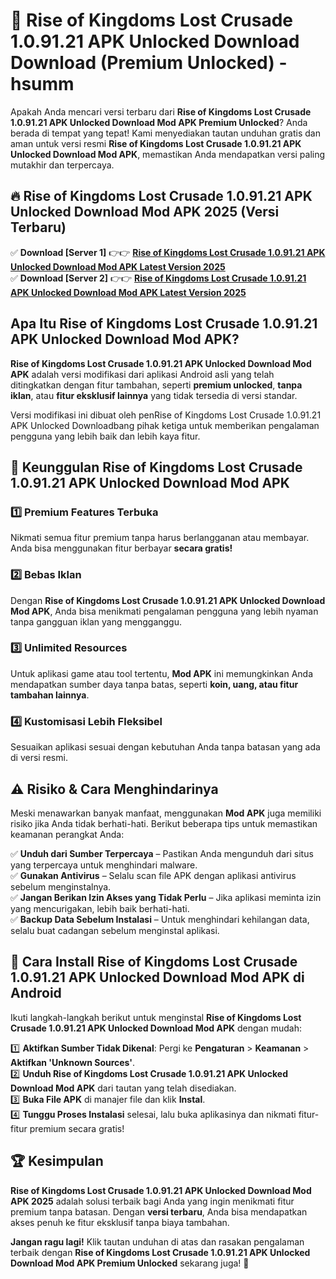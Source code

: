 # 🎯 Rise of Kingdoms Lost Crusade 1.0.91.21 APK Unlocked Download  Download (Premium Unlocked) -  hsumm

Apakah Anda mencari versi terbaru dari **Rise of Kingdoms Lost Crusade 1.0.91.21 APK Unlocked Download Mod APK Premium Unlocked**? Anda berada di tempat yang tepat! Kami menyediakan tautan unduhan gratis dan aman untuk versi resmi **Rise of Kingdoms Lost Crusade 1.0.91.21 APK Unlocked Download Mod APK**, memastikan Anda mendapatkan versi paling mutakhir dan terpercaya.

## 🔥 Rise of Kingdoms Lost Crusade 1.0.91.21 APK Unlocked Download Mod APK 2025 (Versi Terbaru)

✅ **Download [Server 1]** 👉👉 [**Rise of Kingdoms Lost Crusade 1.0.91.21 APK Unlocked Download Mod APK Latest Version 2025**](https://momento.my/?title=Rise_of_Kingdoms_Lost_Crusade_1.0.91.21_APK_Unlocked_Download)  
✅ **Download [Server 2]** 👉👉 [**Rise of Kingdoms Lost Crusade 1.0.91.21 APK Unlocked Download Mod APK Latest Version 2025**](https://momento.my/?title=Rise_of_Kingdoms_Lost_Crusade_1.0.91.21_APK_Unlocked_Download)  

## Apa Itu Rise of Kingdoms Lost Crusade 1.0.91.21 APK Unlocked Download Mod APK?

**Rise of Kingdoms Lost Crusade 1.0.91.21 APK Unlocked Download Mod APK** adalah versi modifikasi dari aplikasi Android asli yang telah ditingkatkan dengan fitur tambahan, seperti **premium unlocked**, **tanpa iklan**, atau **fitur eksklusif lainnya** yang tidak tersedia di versi standar.

Versi modifikasi ini dibuat oleh penRise of Kingdoms Lost Crusade 1.0.91.21 APK Unlocked Downloadbang pihak ketiga untuk memberikan pengalaman pengguna yang lebih baik dan lebih kaya fitur.

## 🎯 Keunggulan Rise of Kingdoms Lost Crusade 1.0.91.21 APK Unlocked Download Mod APK

### 1️⃣ Premium Features Terbuka
Nikmati semua fitur premium tanpa harus berlangganan atau membayar. Anda bisa menggunakan fitur berbayar **secara gratis!**

### 2️⃣ Bebas Iklan
Dengan **Rise of Kingdoms Lost Crusade 1.0.91.21 APK Unlocked Download Mod APK**, Anda bisa menikmati pengalaman pengguna yang lebih nyaman tanpa gangguan iklan yang mengganggu.

### 3️⃣ Unlimited Resources
Untuk aplikasi game atau tool tertentu, **Mod APK** ini memungkinkan Anda mendapatkan sumber daya tanpa batas, seperti **koin, uang, atau fitur tambahan lainnya**.

### 4️⃣ Kustomisasi Lebih Fleksibel
Sesuaikan aplikasi sesuai dengan kebutuhan Anda tanpa batasan yang ada di versi resmi.

## ⚠️ Risiko & Cara Menghindarinya

Meski menawarkan banyak manfaat, menggunakan **Mod APK** juga memiliki risiko jika Anda tidak berhati-hati. Berikut beberapa tips untuk memastikan keamanan perangkat Anda:

✅ **Unduh dari Sumber Terpercaya** – Pastikan Anda mengunduh dari situs yang terpercaya untuk menghindari malware.  
✅ **Gunakan Antivirus** – Selalu scan file APK dengan aplikasi antivirus sebelum menginstalnya.  
✅ **Jangan Berikan Izin Akses yang Tidak Perlu** – Jika aplikasi meminta izin yang mencurigakan, lebih baik berhati-hati.  
✅ **Backup Data Sebelum Instalasi** – Untuk menghindari kehilangan data, selalu buat cadangan sebelum menginstal aplikasi.

## 📌 Cara Install Rise of Kingdoms Lost Crusade 1.0.91.21 APK Unlocked Download Mod APK di Android

Ikuti langkah-langkah berikut untuk menginstal **Rise of Kingdoms Lost Crusade 1.0.91.21 APK Unlocked Download Mod APK** dengan mudah:

1️⃣ **Aktifkan Sumber Tidak Dikenal**: Pergi ke **Pengaturan** > **Keamanan** > **Aktifkan 'Unknown Sources'**.  
2️⃣ **Unduh Rise of Kingdoms Lost Crusade 1.0.91.21 APK Unlocked Download Mod APK** dari tautan yang telah disediakan.  
3️⃣ **Buka File APK** di manajer file dan klik **Instal**.  
4️⃣ **Tunggu Proses Instalasi** selesai, lalu buka aplikasinya dan nikmati fitur-fitur premium secara gratis!

## 🏆 Kesimpulan

**Rise of Kingdoms Lost Crusade 1.0.91.21 APK Unlocked Download Mod APK 2025** adalah solusi terbaik bagi Anda yang ingin menikmati fitur premium tanpa batasan. Dengan **versi terbaru**, Anda bisa mendapatkan akses penuh ke fitur eksklusif tanpa biaya tambahan.

**Jangan ragu lagi!** Klik tautan unduhan di atas dan rasakan pengalaman terbaik dengan **Rise of Kingdoms Lost Crusade 1.0.91.21 APK Unlocked Download Mod APK Premium Unlocked** sekarang juga! 🚀
